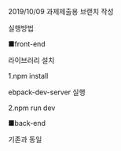2019/10/09  과제제출용 브랜치 작성

실행방법

■front-end

라이브러리 설치

1.npm install

ebpack-dev-server 실행

2.npm run dev

■back-end

기존과 동일

